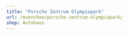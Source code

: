 ```yaml
---
title: "Porsche Zentrum Olympiapark"
url: /muenchen/porsche-zentrum-olympiapark/
shop: Autohaus
---
```


